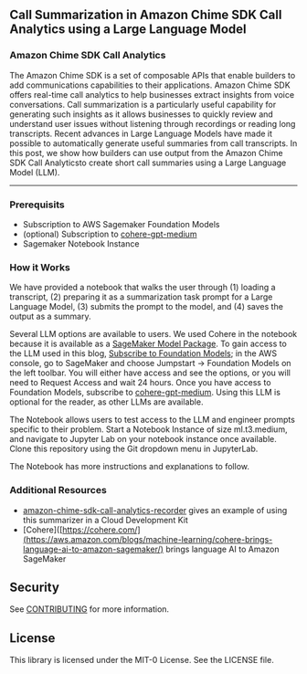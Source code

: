 ## Call Summarization in Amazon Chime SDK Call Analytics using a Large Language Model

### Amazon Chime SDK Call Analytics

The Amazon Chime SDK is a set of composable APIs that enable builders to add communications capabilities to their applications. Amazon Chime SDK offers real-time call analytics to help businesses extract insights from voice conversations. Call summarization is a particularly useful capability for generating such insights as it allows businesses to quickly review and understand user issues without listening through recordings or reading long transcripts. Recent advances in Large Language Models have made it possible to automatically generate useful summaries from call transcripts. In this post, we show how builders can use output from the Amazon Chime SDK Call Analyticsto create short call summaries using a Large Language Model (LLM). 

***
### Prerequisits
* Subscription to AWS Sagemaker Foundation Models
* (optional) Subscription to [cohere-gpt-medium](https://aws.amazon.com/marketplace/pp/prodview-6dmzzso5vu5my)
* Sagemaker Notebook Instance

### How it Works
We have provided a notebook that walks the user through (1) loading a transcript, (2) preparing it as a summarization task prompt for a Large Language Model, (3) submits the prompt to the model, and (4) saves the output as a summary. 

Several LLM options are available to users. We used Cohere in the notebook because it is available as a [SageMaker Model Package](https://aws.amazon.com/blogs/machine-learning/cohere-brings-language-ai-to-amazon-sagemaker/). To gain access to the LLM used in this blog, [Subscribe to Foundation Models](https://aws.amazon.com/sagemaker/jumpstart/getting-started/); in the AWS console, go to SageMaker and choose Jumpstart -> Foundation Models on the left toolbar. You will either have access and see the options, or you will need to Request Access and wait 24 hours. Once you have access to Foundation Models, subscribe to [cohere-gpt-medium](https://aws.amazon.com/marketplace/pp/prodview-6dmzzso5vu5my). Using this LLM is optional for the reader, as other LLMs are available.

The Notebook allows users to test access to the LLM and engineer prompts specific to their problem. Start a Notebook Instance of size ml.t3.medium, and navigate to Jupyter Lab on your notebook instance once available. Clone this repository using the Git dropdown menu in JupyterLab.

The Notebook has more instructions and explanations to follow.

### Additional Resources
* [amazon-chime-sdk-call-analytics-recorder](https://github.com/aws-samples/amazon-chime-sdk-call-analytics-recorder) gives an example of using this summarizer in a Cloud Development Kit
* [Cohere]([https://cohere.com/](https://aws.amazon.com/blogs/machine-learning/cohere-brings-language-ai-to-amazon-sagemaker/) brings language AI to Amazon SageMaker


## Security

See [CONTRIBUTING](CONTRIBUTING.md#security-issue-notifications) for more information.

## License

This library is licensed under the MIT-0 License. See the LICENSE file.

